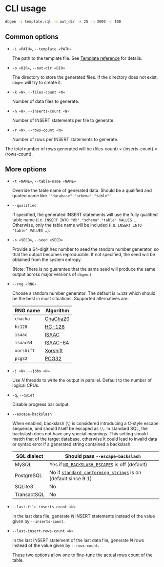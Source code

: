 CLI usage
=========

```sh
dbgen -i template.sql -o out_dir -k 25 -n 3000 -r 100
```

Common options
--------------

* `-i «PATH»`, `--template «PATH»`

    The path to the template file. See [Template reference](Template.md) for details.

* `-o «DIR»`, `--out-dir «DIR»`

    The directory to store the generated files. If the directory does not exist, `dbgen` will try to
    create it.

* `-k «N»`, `--files-count «N»`

    Number of data files to generate.

* `-n «N»`, `--inserts-count «N»`

    Number of INSERT statements per file to generate.

* `-r «N»`, `--rows-count «N»`

    Number of rows per INSERT statements to generate.

The total number of rows generated will be (files-count) × (inserts-count) × (rows-count).

More options
------------

* `-t «NAME»`, `--table-name «NAME»`

    Override the table name of generated data. Should be a qualified and quoted name like
    `'"database"."schema"."table"'`.

* `--qualified`

    If specified, the generated INSERT statements will use the fully qualified table name (i.e.
    `INSERT INTO "db"."schema"."table" VALUES …`. Otherwise, only the table name will be included
    (i.e. `INSERT INTO "table" VALUES …`).

* `-s «SEED»`, `--seed «SEED»`

    Provide a 64-digit hex number to seed the random number generator, so that the output becomes
    reproducible. If not specified, the seed will be obtained from the system entropy.

    (Note: There is no guarantee that the same seed will produce the same output across major
    versions of `dbgen`.)

* `--rng «RNG»`

    Choose a random number generator. The default is `hc128` which should be the best in most
    situations. Supported alternatives are:

    | RNG name          | Algorithm         |
    |-------------------|-------------------|
    | `chacha`          | [ChaCha20]        |
    | `hc128`           | [HC-128]          |
    | `isaac`           | [ISAAC]           |
    | `isaac64`         | [ISAAC-64][ISAAC] |
    | `xorshift`        | [Xorshift]        |
    | `pcg32`           | [PCG32]           |

* `-j «N»`, `--jobs «N»`

    Use *N* threads to write the output in parallel. Default to the number of logical CPUs.

* `-q`, `--quiet`

    Disable progress bar output.

* `--escape-backslash`

    When enabled, backslash (`\`) is considered introducing a C-style escape sequence, and should
    itself be escaped as `\\`. In standard SQL, the backslash does not have any special meanings.
    This setting should match that of the target database, otherwise it could lead to invalid data
    or syntax error if a generated string contained a backslash.

    | SQL dialect | Should pass `--escape-backslash`                                |
    |-------------|-----------------------------------------------------------------|
    | MySQL       | Yes if [`NO_BACKSLASH_ESCAPES`] is off (default)                |
    | PostgreSQL  | No if [`standard_conforming_strings`] is on (default since 9.1) |
    | SQLite3     | No                                                              |
    | TransactSQL | No                                                              |

* `--last-file-inserts-count «N»`

    In the last data file, generate *N* INSERT statements instead of the value
    given by `--inserts-count`.

* `--last-insert-rows-count «N»`

    In the last INSERT statement of the last data file, generate *N* rows instead of the value
    given by `--rows-count`.

    These two options allow one to fine-tune the actual rows count of the table.


[ChaCha20]: https://cr.yp.to/chacha.html
[HC-128]: https://www.ntu.edu.sg/home/wuhj/research/hc/index.html
[ISAAC]: http://www.burtleburtle.net/bob/rand/isaacafa.html
[Xorshift]: https://en.wikipedia.org/wiki/Xorshift
[PCG32]: http://www.pcg-random.org/

[`NO_BACKSLASH_ESCAPES`]: https://dev.mysql.com/doc/refman/8.0/en/sql-mode.html#sqlmode_no_backslash_escapes
[`standard_conforming_strings`]: https://www.postgresql.org/docs/current/static/runtime-config-compatible.html#GUC-STANDARD-CONFORMING-STRINGS